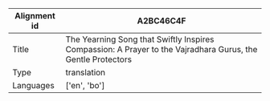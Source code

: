 |Alignment id | A2BC46C4F
| --- | --- 
|Title | The Yearning Song that Swiftly Inspires Compassion: A Prayer to the Vajradhara Gurus, the Gentle Protectors 
|Type | translation
|Languages | ['en', 'bo']